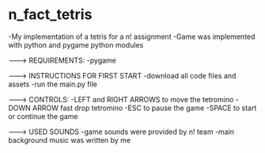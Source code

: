# n_fact_tetris
-My implementation of a tetris for a n! assignment
-Game was implemented with python and pygame python modules

---> REQUIREMENTS:
    -pygame

---> INSTRUCTIONS FOR FIRST START
    -download all code files and assets
    -run the main.py file

---> CONTROLS:
    -LEFT and RIGHT ARROWS to move the tetromino 
    -DOWN ARROW fast drop tetromino
    -ESC to pause the game
    -SPACE to start or continue the game

---> USED SOUNDS
    -game sounds were provided by n! team
    -main background music was written by me
  
